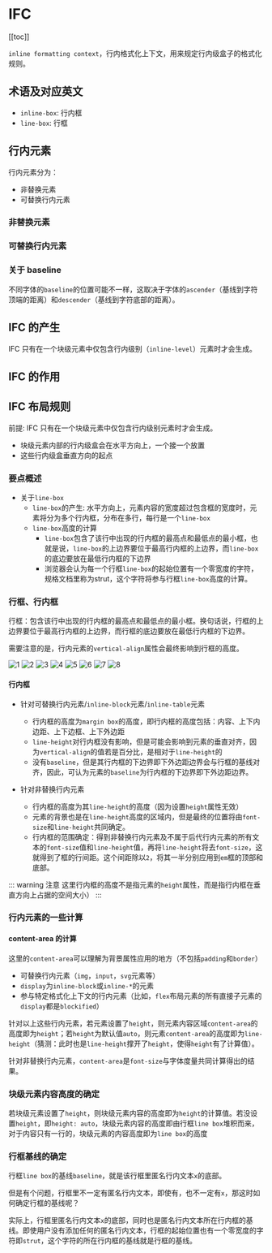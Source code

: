 # IFC

[[toc]]

`inline formatting context`，行内格式化上下文，用来规定行内级盒子的格式化规则。

## 术语及对应英文

- `inline-box`: 行内框
- `line-box`: 行框

## 行内元素

行内元素分为：

- 非替换元素
- 可替换行内元素

### 非替换元素

### 可替换行内元素

### 关于 baseline

不同字体的`baseline`的位置可能不一样，这取决于字体的`ascender`（基线到字符顶端的距离）和`descender`（基线到字符底部的距离）。

## IFC 的产生

IFC 只有在一个块级元素中仅包含行内级别（`inline-level`）元素时才会生成。

## IFC 的作用

## IFC 布局规则

前提: IFC 只有在一个块级元素中仅包含行内级别元素时才会生成。

- 块级元素内部的行内级盒会在水平方向上，一个接一个放置
- 这些行内级盒垂直方向的起点

### 要点概述

- 关于`line-box`
  - `line-box`的产生: 水平方向上，元素内容的宽度超过包含框的宽度时，元素将分为多个行内框，分布在多行，每行是一个`line-box`
  - `line-box`高度的计算
    - `line-box`包含了该行中出现的行内框的最高点和最低点的最小框，也就是说，`line-box`的上边界要位于最高行内框的上边界，而`line-box`的底边要放在最低行内框的下边界
    - 浏览器会认为每一个行框`line-box`的起始位置有一个零宽度的字符，规格文档里称为strut，这个字符将参与行框`line-box`高度的计算。

### 行框、行内框

行框：包含该行中出现的行内框的最高点和最低点的最小框。换句话说，行框的上边界要位于最高行内框的上边界，而行框的底边要放在最低行内框的下边界。

需要注意的是，行内元素的`vertical-align`属性会最终影响到行框的高度。

![1](./img/1.png)
![2](./img/2.png)
![3](./img/3.png)
![4](./img/4.png)
![5](./img/5.png)
![6](./img/6.png)
![7](./img/7.png)
![8](./img/8.png)

#### 行内框

- 针对可替换行内元素/`inline-block`元素/`inline-table`元素
  - 行内框的高度为`margin box`的高度，即行内框的高度包括：内容、上下内边距、上下边框、上下外边距
  - `line-height`对行内框没有影响，但是可能会影响到元素的垂直对齐，因为`vertical-align`的值若是百分比，是相对于`line-height`的
  - 没有`baseline`，但是其行内框的下边界即下外边距边界会与行框的基线对齐，因此，可认为元素的`baseline`为行内框的下边界即下外边距边界。

- 针对非替换行内元素
  - 行内框的高度为其`line-height`的高度（因为设置`height`属性无效）
  - 元素的背景也是在`line-height`高度的区域内，但是最终的位置将由`font-size`和`line-height`共同确定。
  - 行内框的范围确定：得到非替换行内元素及不属于后代行内元素的所有文本的`font-size`值和`line-height`值，再将`line-height`将去`font-size`，这就得到了框的行间距。这个间距除以`2`，将其一半分别应用到`em`框的顶部和底部。

::: warning 注意
这里行内框的高度不是指元素的`height`属性，而是指行内框在垂直方向上占据的空间大小）
:::

### 行内元素的一些计算

#### content-area 的计算

这里的`content-area`可以理解为背景属性应用的地方（不包括`padding`和`border`）

- 可替换行内元素（`img`，`input`，`svg`元素等）
- `display`为`inline-block`或`inline-*`的元素
- 参与特定格式化上下文的行内元素（比如，`flex`布局元素的所有直接子元素的`display`都是`blockified`）

针对以上这些行内元素，若元素设置了`height`，则元素内容区域`content-area`的高度即为`height`；若`height`为默认值`auto`，则元素`content-area`的高度即为`line-height`（猜测：此时也是`line-height`撑开了`height`，使得`height`有了计算值）。

针对非替换行内元素，`content-area`是`font-size`与字体度量共同计算得出的结果。

### 块级元素内容高度的确定

若块级元素设置了`height`，则块级元素内容的高度即为`height`的计算值。若没设置`height`，即`height: auto`，块级元素内容的高度即由行框`line box`堆积而来，对于内容只有一行的，块级元素的内容高度即为`line box`的高度

### 行框基线的确定

行框`line box`的基线`baseline`，就是该行框里匿名行内文本`x`的底部。

但是有个问题，行框里不一定有匿名行内文本，即使有，也不一定有`x`，那这时如何确定行框的基线呢？

实际上，行框里匿名行内文本`x`的底部，同时也是匿名行内文本所在行内框的基线。即使用户没有添加任何的匿名行内文本，行框的起始位置也有一个零宽度的字符即`strut`，这个字符的所在行内框的基线就是行框的基线。
